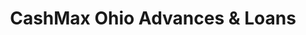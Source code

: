 ---
title: "CashMax Ohio Advances & Loans"
url: /ontario/cashmax-ohio-advances-and-loans/
shop: pawnbroker
---